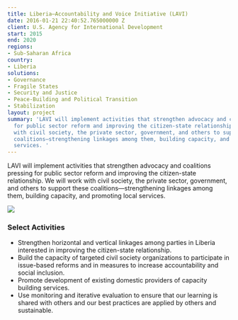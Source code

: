 ```yaml
---
title: Liberia—Accountability and Voice Initiative (LAVI)
date: 2016-01-21 22:40:52.765000000 Z
client: U.S. Agency for International Development
start: 2015
end: 2020
regions:
- Sub-Saharan Africa
country:
- Liberia
solutions:
- Governance
- Fragile States
- Security and Justice
- Peace-Building and Political Transition
- Stabilization
layout: project
summary: 'LAVI will implement activities that strengthen advocacy and coalitions pressing
  for public sector reform and improving the citizen-state relationship. We will work
  with civil society, the private sector, government, and others to support these
  coalitions—strengthening linkages among them, building capacity, and promoting local
  services. '
---
```


LAVI will implement activities that strengthen advocacy and coalitions pressing for public sector reform and improving the citizen-state relationship. We will work with civil society, the private sector, government, and others to support these coalitions—strengthening linkages among them, building capacity, and promoting local services.

![][1]

###  Select Activities

* Strengthen horizontal and vertical linkages among parties in Liberia interested in improving the citizen-state relationship.
* Build the capacity of targeted civil society organizations to participate in issue-based reforms and in measures to increase accountability and social inclusion.
* Promote development of existing domestic providers of capacity building services.
* Use monitoring and iterative evaluation to ensure that our learning is shared with others and our best practices are applied by others and sustainable.

[1]: /assets/images/projects/LAVI-pic-for-webpage.jpg
